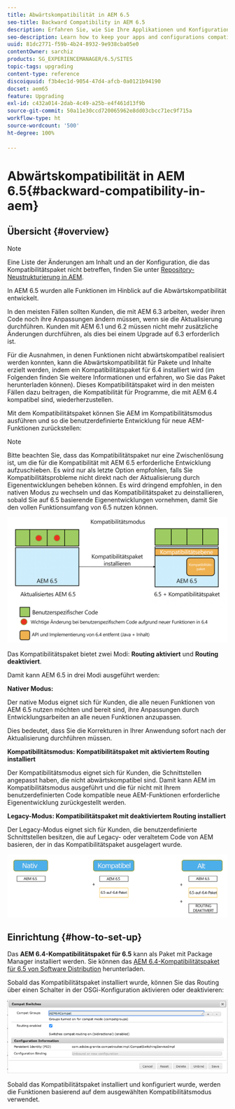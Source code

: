 ```yaml
---
title: Abwärtskompatibilität in AEM 6.5
seo-title: Backward Compatibility in AEM 6.5
description: Erfahren Sie, wie Sie Ihre Applikationen und Konfigurationen mit AEM 6.5 kompatibel machen.
seo-description: Learn how to keep your apps and configurations compatible with AEM 6.5
uuid: 81dc2771-f59b-4b24-8932-9e938cba05e0
contentOwner: sarchiz
products: SG_EXPERIENCEMANAGER/6.5/SITES
topic-tags: upgrading
content-type: reference
discoiquuid: f3b4ec1d-9054-47d4-afcb-0a0121b94190
docset: aem65
feature: Upgrading
exl-id: c432a014-2dab-4c49-a25b-e4f461d13f9b
source-git-commit: 50a11e30ccd720065962e8dd03cbcc71ec9f715a
workflow-type: ht
source-wordcount: '500'
ht-degree: 100%

---
```


# Abwärtskompatibilität in AEM 6.5{#backward-compatibility-in-aem}

## Übersicht {#overview}

>[!NOTE]
>
>Eine Liste der Änderungen am Inhalt und an der Konfiguration, die das Kompatibilitätspaket nicht betreffen, finden Sie unter [Repository-Neustrukturierung in AEM](/help/sites-deploying/repository-restructuring.md).

In AEM 6.5 wurden alle Funktionen im Hinblick auf die Abwärtskompatibilität entwickelt.

In den meisten Fällen sollten Kunden, die mit AEM 6.3 arbeiten, weder ihren Code noch ihre Anpassungen ändern müssen, wenn sie die Aktualisierung durchführen. Kunden mit AEM 6.1 und 6.2 müssen nicht mehr zusätzliche Änderungen durchführen, als dies bei einem Upgrade auf 6.3 erforderlich ist.

Für die Ausnahmen, in denen Funktionen nicht abwärtskompatibel realisiert werden konnten, kann die Abwärtskompatibilität für Pakete und Inhalte erzielt werden, indem ein Kompatibilitätspaket für 6.4 installiert wird (im Folgenden finden Sie weitere Informationen und erfahren, wo Sie das Paket herunterladen können). Dieses Kompatibilitätspaket wird in den meisten Fällen dazu beitragen, die Kompatibilität für Programme, die mit AEM 6.4 kompatibel sind, wiederherzustellen.

Mit dem Kompatibilitätspaket können Sie AEM im Kompatibilitätsmodus ausführen und so die benutzerdefinierte Entwicklung für neue AEM-Funktionen zurückstellen:

>[!NOTE]
>
>Bitte beachten Sie, dass das Kompatibilitätspaket nur eine Zwischenlösung ist, um die für die Kompatibilität mit AEM 6.5 erforderliche Entwicklung aufzuschieben. Es wird nur als letzte Option empfohlen, falls Sie Kompatibilitätsprobleme nicht direkt nach der Aktualisierung durch Eigenentwicklungen beheben können. Es wird dringend empfohlen, in den nativen Modus zu wechseln und das Kompatibilitätspaket zu deinstallieren, sobald Sie auf 6.5 basierende Eigenentwicklungen vornehmen, damit Sie den vollen Funktionsumfang von 6.5 nutzen können.

![sase](assets/sase.png)

Das Kompatibilitätspaket bietet zwei Modi: **Routing aktiviert** und **Routing deaktiviert**.

Damit kann AEM 6.5 in drei Modi ausgeführt werden:

**Nativer Modus:**

Der native Modus eignet sich für Kunden, die alle neuen Funktionen von AEM 6.5 nutzen möchten und bereit sind, ihre Anpassungen durch Entwicklungsarbeiten an alle neuen Funktionen anzupassen.

Dies bedeutet, dass Sie die Korrekturen in Ihrer Anwendung sofort nach der Aktualisierung durchführen müssen.

**Kompatibilitätsmodus: Kompatibilitätspaket mit aktiviertem Routing installiert** 

Der Kompatibilitätsmodus eignet sich für Kunden, die Schnittstellen angepasst haben, die nicht abwärtskompatibel sind. Damit kann AEM im Kompatibilitätsmodus ausgeführt und die für nicht mit Ihrem benutzerdefinierten Code kompatible neue AEM-Funktionen erforderliche Eigenentwicklung zurückgestellt werden.

**Legacy-Modus: Kompatibilitätspaket mit deaktiviertem Routing installiert** 

Der Legacy-Modus eignet sich für Kunden, die benutzerdefinierte Schnittstellen besitzen, die auf Legacy- oder veraltetem Code von AEM basieren, der in das Kompatibilitätspaket ausgelagert wurde.

![sapte](assets/sapte.png)

## Einrichtung {#how-to-set-up}

Das **AEM 6.4-Kompatibilitätspaket für 6.5** kann als Paket mit Package Manager installiert werden. Sie können das [AEM 6.4-Kompatibilitätspaket für 6.5 von Software Distribution](https://experience.adobe.com/#/downloads/content/software-distribution/en/aem.html?fulltext=compat*&amp;orderby=%40jcr%3Acontent%2Fjcr%3AlastModified&amp;orderby.sort=desc&amp;layout=list&amp;p.offset=0&amp;p.limit=20&amp;package=%2Fcontent%2Fsoftware-distribution%2Fen%2Fdetails.html%2Fcontent%2Fdam%2Faem%2Fpublic%2Fadobe%2Fpackages%2Fcq650%2Fcompatpack%2Faem-compat-cq65-to-cq64) herunterladen.

Sobald das Kompatibilitätspaket installiert wurde, können Sie das Routing über einen Schalter in der OSGi-Konfiguration aktivieren oder deaktivieren:

![Schalter für Kompatibilität](assets/compat-switches.png)

Sobald das Kompatibilitätspaket installiert und konfiguriert wurde, werden die Funktionen basierend auf dem ausgewählten Kompatibilitätsmodus verwendet.
